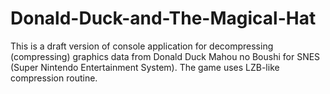 # Donald-Duck-and-The-Magical-Hat
This is a draft version of console application for decompressing (compressing) graphics data from Donald Duck Mahou no Boushi for SNES (Super Nintendo Entertainment System). The game uses LZB-like compression routine.
